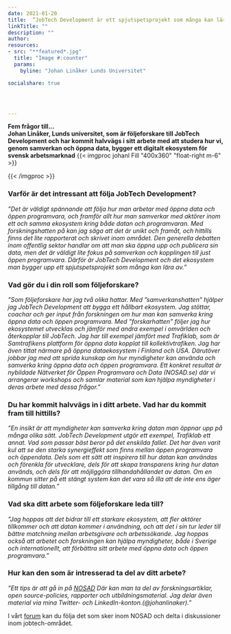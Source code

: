 ```yaml
---
date: 2021-01-20
title:  ”JobTech Development är ett spjutspetsprojekt som många kan lära av”
linkTitle: ""
description: ""
author: 
resources:
- src: "**featured*.jpg"
  title: "Image #:counter"
  params:
    byline: "Johan Linåker Lunds Universitet"

socialshare: true




---
```

**Fem frågor till...**  
**Johan Linåker, Lunds universitet, som är följeforskare till JobTech Development och har kommit halvvägs i sitt arbete med att studera hur vi, genom samverkan och öppna data, bygger ett digitalt ekosystem för svensk arbetsmarknad** 
{{< imgproc johanl Fill "400x360" "float-right m-6" >}}

{{< /imgproc >}}


<!-- There should be no margin above this first sentence.
<!-- Blockquotes should be a lighter gray with a border along the left side in the secondary color.

<!--There should be no margin below this final sentence.-->

### Varför är det intressant att följa JobTech Development?

*”Det är väldigt spännande att följa hur man arbetar med öppna data och öppen programvara, och framför allt hur man samverkar med aktörer inom ett och samma ekosystem kring både datan och programvaran. Med forskningshatten på kan jag säga att det är unikt och framåt, och hittills finns det lite rapporterat och skrivet inom området. Den generella debatten inom offentlig sektor handlar om att man ska öppna upp och publicera sin data, men det är väldigt lite fokus på samverkan och kopplingen till just öppen programvara. Därför är JobTech Development och det ekosystem man bygger upp ett spjutspetsprojekt som många kan lära av.”*

### Vad gör du i din roll som följeforskare? 

*”Som följeforskare har jag två olika hattar. Med ”samverkanshatten” hjälper jag JobTech Development att bygga ett hållbart ekosystem. Jag stöttar, coachar och ger input från forskningen om hur man kan samverka kring öppna data och öppen programvara. Med ”forskarhatten” följer jag hur ekosystemet utvecklas och jämför med andra exempel i omvärlden och återkopplar till JobTech. Jag har till exempel jämfört med Trafiklab, som är Samtrafikens plattform för öppna data kopplat till kollektivtrafiken. Jag har även tittat närmare på öppna dataekosystem i Finland och USA. Därutöver jobbar jag med att sprida kunskap om hur myndigheter kan använda och samverka kring öppna data och öppen programvara. Ett konkret resultat är nybildade Nätverket för Öppen Programvara och Data (NOSAD.se) där vi arrangerar workshops och samlar material som kan hjälpa myndigheter i deras arbete med dessa frågor.”*

### Du har kommit halvvägs in i ditt arbete. Vad har du kommit fram till hittills?

*”En insikt är att myndigheter kan samverka kring datan man öppnar upp på många olika sätt. JobTech Development utgör ett exempel, Trafiklab ett annat. Vad som passar bäst beror på det enskilda fallet. Det har även varit kul att se den starka synergieffekt som finns mellan öppen programvara och öppendata. Dels som ett sätt att inspirera till hur datan kan användas och förenkla för utvecklare, dels för att skapa transparens kring hur datan används, och dels för att möjliggöra tillhandahållandet av datan. Om en kommun sitter på ett stängt system kan det vara så illa att de inte ens äger tillgång till datan.”*

### Vad ska ditt arbete som följeforskare leda till?

*”Jag hoppas att det bidrar till ett starkare ekosystem, att fler aktörer tillkommer och att datan kommer i användning, och att det i sin tur leder till bättre matchning mellan arbetsgivare och arbetssökande. Jag hoppas också att arbetet och forskningen kan hjälpa myndigheter, både i Sverige och internationellt, att förbättra sitt arbete med öppna data och öppen programvara.”*


### Hur kan den som är intresserad ta del av ditt arbete?
*”Ett tips är att gå in på [NOSAD](https://nosad.se/) Där kan man ta del av forskningsartiklar, open source-policies, rapporter och utbildningsmaterial. Jag delar även material via mina Twitter- och LinkedIn-konton.(@johanlinaker).”*

I vårt [forum](https://forum.jobtechdev.se/c/natverket-oppna-data-oppen-kallkod) kan du följa det som sker inom NOSAD och delta i diskussioner inom jobtech-området.











